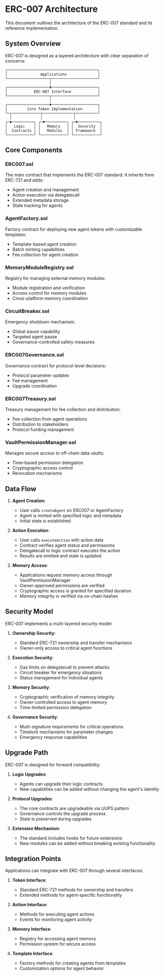 # ERC-007 Architecture

This document outlines the architecture of the ERC-007 standard and its reference implementation.

## System Overview

ERC-007 is designed as a layered architecture with clear separation of concerns:

```
┌─────────────────────────────────────────┐
│               Applications              │
└───────────────────┬─────────────────────┘
                    │
┌───────────────────▼─────────────────────┐
│            ERC-007 Interface            │
└───────────────────┬─────────────────────┘
                    │
┌───────────────────▼─────────────────────┐
│         Core Token Implementation       │
└─┬─────────────┬──────────────┬──────────┘
  │             │              │
┌─▼──────────┐ ┌─▼──────────┐ ┌─▼──────────┐
│   Logic    │ │   Memory   │ │  Security  │
│  Contracts │ │   Modules  │ │ Framework  │
└────────────┘ └────────────┘ └────────────┘
```

## Core Components

### ERC007.sol

The main contract that implements the ERC-007 standard. It inherits from ERC-721 and adds:

- Agent creation and management
- Action execution via delegatecall
- Extended metadata storage
- State tracking for agents

### AgentFactory.sol

Factory contract for deploying new agent tokens with customizable templates:

- Template-based agent creation
- Batch minting capabilities
- Fee collection for agent creation

### MemoryModuleRegistry.sol

Registry for managing external memory modules:

- Module registration and verification
- Access control for memory modules
- Cross-platform memory coordination

### CircuitBreaker.sol

Emergency shutdown mechanism:

- Global pause capability
- Targeted agent pause
- Governance-controlled safety measures

### ERC007Governance.sol

Governance contract for protocol-level decisions:

- Protocol parameter updates
- Fee management
- Upgrade coordination

### ERC007Treasury.sol

Treasury management for fee collection and distribution:

- Fee collection from agent operations
- Distribution to stakeholders
- Protocol funding management

### VaultPermissionManager.sol

Manages secure access to off-chain data vaults:

- Time-based permission delegation
- Cryptographic access control
- Revocation mechanisms

## Data Flow

1. **Agent Creation**:
   - User calls `createAgent` on ERC007 or AgentFactory
   - Agent is minted with specified logic and metadata
   - Initial state is established

2. **Action Execution**:
   - User calls `executeAction` with action data
   - Contract verifies agent status and permissions
   - Delegatecall to logic contract executes the action
   - Results are emitted and state is updated

3. **Memory Access**:
   - Applications request memory access through VaultPermissionManager
   - Owner-approved permissions are verified
   - Cryptographic access is granted for specified duration
   - Memory integrity is verified via on-chain hashes

## Security Model

ERC-007 implements a multi-layered security model:

1. **Ownership Security**:
   - Standard ERC-721 ownership and transfer mechanisms
   - Owner-only access to critical agent functions

2. **Execution Security**:
   - Gas limits on delegatecall to prevent attacks
   - Circuit breaker for emergency situations
   - Status management for individual agents

3. **Memory Security**:
   - Cryptographic verification of memory integrity
   - Owner-controlled access to agent memory
   - Time-limited permission delegation

4. **Governance Security**:
   - Multi-signature requirements for critical operations
   - Timelock mechanisms for parameter changes
   - Emergency response capabilities

## Upgrade Path

ERC-007 is designed for forward compatibility:

1. **Logic Upgrades**:
   - Agents can upgrade their logic contracts
   - New capabilities can be added without changing the agent's identity

2. **Protocol Upgrades**:
   - The core contracts are upgradeable via UUPS pattern
   - Governance controls the upgrade process
   - State is preserved during upgrades

3. **Extension Mechanism**:
   - The standard includes hooks for future extensions
   - New modules can be added without breaking existing functionality

## Integration Points

Applications can integrate with ERC-007 through several interfaces:

1. **Token Interface**:
   - Standard ERC-721 methods for ownership and transfers
   - Extended methods for agent-specific functionality

2. **Action Interface**:
   - Methods for executing agent actions
   - Events for monitoring agent activity

3. **Memory Interface**:
   - Registry for accessing agent memory
   - Permission system for secure access

4. **Template Interface**:
   - Factory methods for creating agents from templates
   - Customization options for agent behavior
